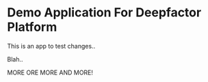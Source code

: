 # Demo Application For Deepfactor Platform

This is an app to test changes..

Blah..


MORE ORE MORE AND MORE!
